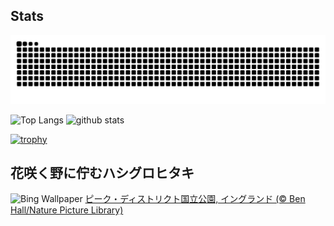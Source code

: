 ## Stats
<picture>
  <source media="(prefers-color-scheme: dark)" srcset="https://raw.githubusercontent.com/ba230t/ba230t/output/github-contribution-grid-snake-dark.svg">
  <source media="(prefers-color-scheme: light)" srcset="https://raw.githubusercontent.com/ba230t/ba230t/output/github-contribution-grid-snake.svg">
  <img alt="github contribution grid snake animation" src="https://raw.githubusercontent.com/ba230t/ba230t/output/github-contribution-grid-snake.svg">
</picture>

<p align="left">
  <img alt="Top Langs" height="150px" src="https://github-readme-stats.vercel.app/api/top-langs/?username=ba230t&layout=compact&theme=transparent" />
  <img alt="github stats" height="150px" src="https://github-readme-stats.vercel.app/api?username=ba230t&theme=transparent" />
</p>

[![trophy](https://github-profile-trophy.vercel.app/?username=ba230t&theme=transparent&column=7)](https://github.com/ryo-ma/github-profile-trophy)


<!-- Bing Wallpaper Start -->
## 花咲く野に佇むハシグロヒタキ
![Bing Wallpaper](https://www.bing.com/th?id=OHR.WheatearBird_JA-JP4532304114_1920x1080.jpg&rf=LaDigue_1920x1080.jpg&pid=hp)
[ピーク・ディストリクト国立公園, イングランド (© Ben Hall/Nature Picture Library)](https://www.bing.com/search?q=%E3%83%8F%E3%82%B7%E3%82%B0%E3%83%AD%E3%83%92%E3%82%BF%E3%82%AD&form=hpcapt&filters=HpDate%3a%2220250820_1500%22)
<!-- Bing Wallpaper End -->
